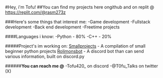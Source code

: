 #Hey, i'm Tofu!
##You can find my projects here ongithub and on replit @ https://replit.com/@rasm273z

###Here's some things that interest me:
-Game development
-Fullstack development
-Back end development
-Freetime projects

####Languages i know:
-Python - 80%
-C++ - 20%

#####Project's im working on:
[Smallprojects](https://github.com/Tofu42O/smallprojects) - A compilation of small beginner python projects
[Rolimonsbot](https://github.com/Tofu42O/rolimonsbot) - A discord bot than can send various information, built on discord.py

######**You can reach me @**
-Tofu420_ on discord
-@T0fu_Talks on twitter (X)

 
